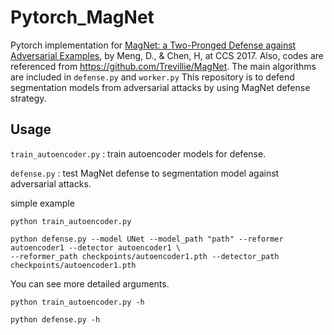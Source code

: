 # Pytorch_MagNet

Pytorch implementation for [MagNet: a Two-Pronged Defense against Adversarial Examples](https://arxiv.org/pdf/1705.09064.pdf), by Meng, D., & Chen, H, at CCS 2017. Also, codes are referenced from 
https://github.com/Trevillie/MagNet. The main algorithms are included in `defense.py` and `worker.py` This repository is to defend segmentation models from adversarial attacks by using MagNet defense strategy.

## Usage

`train_autoencoder.py` : train autoencoder models for defense.

`defense.py` : test MagNet defense to segmentation model against adversarial attacks.

simple example

```
python train_autoencoder.py
```

```
python defense.py --model UNet --model_path "path" --reformer autoencoder1 --detector autoencoder1 \
--reformer_path checkpoints/autoencoder1.pth --detector_path checkpoints/autoencoder1.pth
```

You can see more detailed arguments.

```
python train_autoencoder.py -h
```
```
python defense.py -h
```
